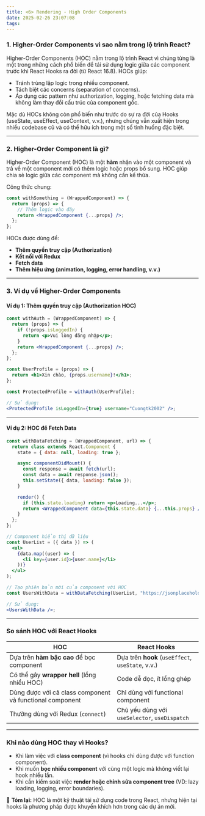 ```yaml
---
title: <6> Rendering - High Order Components
date: 2025-02-26 23:07:08
tags:
---
```

### 1. **Higher-Order Components vì sao nằm trong lộ trình React?**  
Higher-Order Components (HOC) nằm trong lộ trình React vì chúng từng là một trong những cách phổ biến để tái sử dụng logic giữa các component trước khi React Hooks ra đời (từ React 16.8). HOCs giúp:  
- Tránh trùng lặp logic trong nhiều component.  
- Tách biệt các concerns (separation of concerns).  
- Áp dụng các pattern như authorization, logging, hoặc fetching data mà không làm thay đổi cấu trúc của component gốc.  

Mặc dù HOCs không còn phổ biến như trước do sự ra đời của Hooks (useState, useEffect, useContext, v.v.), nhưng chúng vẫn xuất hiện trong nhiều codebase cũ và có thể hữu ích trong một số tình huống đặc biệt.

---

### 2. **Higher-Order Component là gì?**  
Higher-Order Component (HOC) là một **hàm** nhận vào một component và trả về một component mới có thêm logic hoặc props bổ sung. HOC giúp chia sẻ logic giữa các component mà không cần kế thừa.  

Công thức chung:  
```jsx
const withSomething = (WrappedComponent) => {
  return (props) => {
    // Thêm logic vào đây
    return <WrappedComponent {...props} />;
  };
};
```
HOCs được dùng để:  
- **Thêm quyền truy cập (Authorization)**
- **Kết nối với Redux**
- **Fetch data**
- **Thêm hiệu ứng (animation, logging, error handling, v.v.)**

---

### 3. **Ví dụ về Higher-Order Components**  

#### **Ví dụ 1: Thêm quyền truy cập (Authorization HOC)**  
```jsx
const withAuth = (WrappedComponent) => {
  return (props) => {
    if (!props.isLoggedIn) {
      return <p>Vui lòng đăng nhập</p>;
    }
    return <WrappedComponent {...props} />;
  };
};

const UserProfile = (props) => {
  return <h1>Xin chào, {props.username}!</h1>;
};

const ProtectedProfile = withAuth(UserProfile);

// Sử dụng:
<ProtectedProfile isLoggedIn={true} username="Cuongtk2002" />;
```

---

#### **Ví dụ 2: HOC để Fetch Data**  
```jsx
const withDataFetching = (WrappedComponent, url) => {
  return class extends React.Component {
    state = { data: null, loading: true };

    async componentDidMount() {
      const response = await fetch(url);
      const data = await response.json();
      this.setState({ data, loading: false });
    }

    render() {
      if (this.state.loading) return <p>Loading...</p>;
      return <WrappedComponent data={this.state.data} {...this.props} />;
    }
  };
};

// Component hiển thị dữ liệu
const UserList = ({ data }) => (
  <ul>
    {data.map((user) => (
      <li key={user.id}>{user.name}</li>
    ))}
  </ul>
);

// Tạo phiên bản mới của component với HOC
const UsersWithData = withDataFetching(UserList, "https://jsonplaceholder.typicode.com/users");

// Sử dụng:
<UsersWithData />;
```

---

### **So sánh HOC với React Hooks**
| HOC | React Hooks |
|------|------------|
| Dựa trên **hàm bậc cao** để bọc component | Dựa trên **hook** (`useEffect`, `useState`, v.v.) |
| Có thể gây **wrapper hell** (lồng nhiều HOC) | Code dễ đọc, ít lồng ghép |
| Dùng được với cả class component và functional component | Chỉ dùng với functional component |
| Thường dùng với Redux (`connect`) | Chủ yếu dùng với `useSelector`, `useDispatch` |

---

### **Khi nào dùng HOC thay vì Hooks?**
- Khi làm việc với **class component** (vì hooks chỉ dùng được với function component).
- Khi muốn **bọc nhiều component** với cùng một logic mà không viết lại hook nhiều lần.
- Khi cần kiểm soát việc **render hoặc chỉnh sửa component tree** (VD: lazy loading, logging, error boundaries).  

📌 **Tóm lại:** HOC là một kỹ thuật tái sử dụng code trong React, nhưng hiện tại hooks là phương pháp được khuyến khích hơn trong các dự án mới.